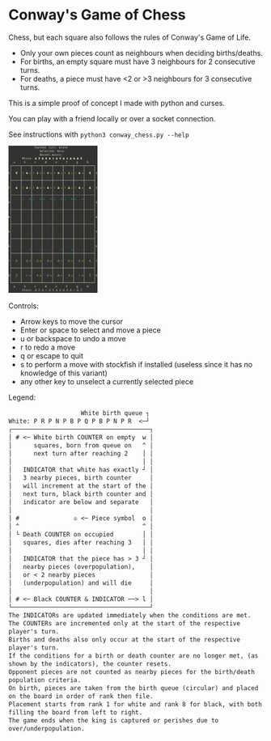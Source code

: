 # Conway's Game of Chess

Chess, but each square also follows the rules of Conway's Game of Life.
- Only your own pieces count as neighbours when deciding births/deaths.
- For births, an empty square must have 3 neighbours for 2 consecutive turns.
- For deaths, a piece must have <2 or >3 neighbours for 3 consecutive turns.

This is a simple proof of concept I made with python and curses.

You can play with a friend locally or over a socket connection.

See instructions with `python3 conway_chess.py --help`

<img src="https://raw.githubusercontent.com/elesiuta/conways-game-of-chess/main/demo.gif" width="35%" height="35%">

Controls:
- Arrow keys to move the cursor
- Enter or space to select and move a piece
- u or backspace to undo a move
- r to redo a move
- q or escape to quit
- s to perform a move with stockfish if installed (useless since it has no knowledge of this variant)
- any other key to unselect a currently selected piece

Legend:
```
                    White birth queue ┐
White: P R P N P B P Q P B P N P R  <─┘
┌──────────────────────────────────────┐
│ # <─ White birth COUNTER on empty  w │
│      squares, born from queue on   ^ │
│      next turn after reaching 2    │ │
│                                    │ │
│   INDICATOR that white has exactly ┘ │
│   3 nearby pieces, birth counter     │
│   will increment at the start of the │
│   next turn, black birth counter and │
│   indicator are below and separate   │
│                                      │
│ #               ♔ <─ Piece symbol  o │
│ ^                                  ^ │
│ └ Death COUNTER on occupied        │ │
│   squares, dies after reaching 3   │ │
│                                    │ │
│   INDICATOR that the piece has > 3 ┘ │
│   nearby pieces (overpopulation),    │
│   or < 2 nearby pieces               │
│   (underpopulation) and will die     │
│                                      │
│ # <─ Black COUNTER & INDICATOR ──> l │
└──────────────────────────────────────┘
The INDICATORs are updated immediately when the conditions are met.
The COUNTERs are incremented only at the start of the respective player's turn.
Births and deaths also only occur at the start of the respective player's turn.
If the conditions for a birth or death counter are no longer met, (as shown by the indicators), the counter resets.
Opponent pieces are not counted as nearby pieces for the birth/death population criteria.
On birth, pieces are taken from the birth queue (circular) and placed on the board in order of rank then file.
Placement starts from rank 1 for white and rank 8 for black, with both filling the board from left to right.
The game ends when the king is captured or perishes due to over/underpopulation.
```

